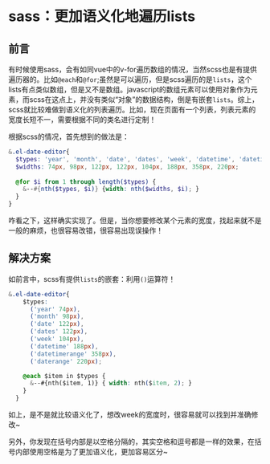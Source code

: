 # sass：更加语义化地遍历lists

## 前言
有时候使用sass，会有如同vue中的v-for遍历数组的情况，当然scss也是有提供遍历器的。比如`@each`和`@for`;虽然是可以遍历，但是scss遍历的是`lists`，这个lists有点类似数组，但是又不是数组。javascript的数组元素可以使用对象作为元素，而scss在这点上，并没有类似“对象”的数据结构，倒是有嵌套`lists`。综上，scss就比较难做到语义化的列表遍历。比如，现在页面有一个列表，列表元素的宽度长短不一，需要根据不同的类名进行定制！

根据scss的情况，首先想到的做法是：
```scss
&.el-date-editor{
  $types: 'year', 'month', 'date', 'dates', 'week', 'datetime', 'datetimerange', 'daterange';
  $widths: 74px, 98px, 122px, 122px, 104px, 188px, 358px, 220px;
 
  @for $i from 1 through length($types) {
    &--#{nth($types, $i)} {width: nth($widths, $i); }
  }
}
```
咋看之下，这样确实实现了。但是，当你想要修改某个元素的宽度，找起来就不是一般的麻烦，也很容易改错，很容易出现误操作！

## 解决方案
如前言中，scss有提供`lists`的嵌套：利用`()`运算符！

```css
&.el-date-editor{
    $types:
      ('year' 74px),
      ('month' 98px),
      ('date' 122px),
      ('dates' 122px),
      ('week' 104px),
      ('datetime' 188px),
      ('datetimerange' 358px),
      ('daterange' 220px);

    @each $item in $types {
      &--#{nth($item, 1)} { width: nth($item, 2); }
    }
  }
```
如上，是不是就比较语义化了，想改week的宽度时，很容易就可以找到并准确修改~

另外，你发现在括号内部是以空格分隔的，其实空格和逗号都是一样的效果，在括号内部使用空格是为了更加语义化，更加容易区分~
